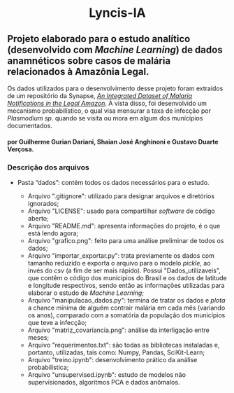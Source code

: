 <h1 align="center"> Lyncis-IA </h1>

## Projeto elaborado para o estudo analítico (desenvolvido com _Machine Learning_) de dados anamnéticos sobre casos de malária relacionados à Amazônia Legal.

Os dados utilizados para o desenvolvimento desse projeto foram extraídos de um repositório da Synapse, [_An Integrated Dataset of Malaria Notifications in the Legal Amazon_](https://doi.org/10.7303/syn21552203). À vista disso, foi desenvolvido um mecanismo probabilístico, o qual visa mensurar a taxa de infecção por _Plasmodium sp._ quando se visita ou mora em algum dos munícipios documentados.

#### por Guilherme Gurian Dariani, Shaian José Anghinoni e Gustavo Duarte Verçosa.

### Descrição dos arquivos

<ul>
  <li>Pasta “dados”: contém todos os dados necessários para o estudo.</li>
<ul>
  <li>Arquivo ".gitignore": utilizado para designar arquivos e diretórios ignorados;</li>
  <li>Arquivo "LICENSE": usado para compartilhar <em>software</em> de código aberto;</li>
  <li>Arquivo "README.md": apresenta informações do projeto, é o que está lendo agora;</li>
  <li>Arquivo "grafico.png": feito para uma análise preliminar de todos os dados;</li>
  <li>Arquivo "importar_exportar.py": trata previamente os dados com tamanho reduzido e exporta o arquivo para o modelo <em>pickle</em>, ao invés do <em>csv</em> (a fim de ser mais rápido). Possui "Dados_utilizaveis", que contêm o código dos munícipios do Brasil e os dados de latitude e longitude respectivos, sendo então as informações utilizadas para elaborar o estudo de <em>Machine Learning</em>;</li>
  <li>Arquivo "manipulacao_dados.py":  termina de tratar os dados e <em>plota</em> a chance mínima de alguém contrair malária em cada mês (variando os anos), comparado com a somatória da população dos municípios que teve a infecção;</li>
  <li>Arquivo "matriz_covariancia.png": análise da interligação entre meses;</li>
  <li>Arquivo "requerimentos.txt": são todas as bibliotecas instaladas e, portanto, utilizadas, tais como: Numpy, Pandas, SciKit-Learn;</li>
  <li>Arquivo "treino.ipynb": desenvolvimento prático da análise probabilística; </li>
  <li>Arquivo "unsupervised.ipynb": estudo de modelos não supervisionados, algoritmos PCA e dados anômalos.</li>
    
</ul>

